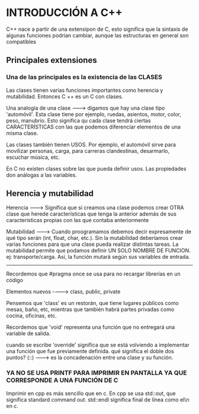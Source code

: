 # INTRODUCCIÓN A C++

C++ nace a partir de una extensipon de C, esto significa que la sintaxis de algunas funciones podrían cambiar, aunque las estructuras en general son compatibles

## Principales extensiones

### Una de las principales es la existencia de las CLASES

Las clases tienen varias funciones importantes como herencia y mutabilidad. Entonces C ++ es un C con clases.

Una analogía de una clase ---> digamos que hay una clase tipo 'automóvil'. Esta clase tiene por ejemplo, ruedas, asientos, motor, color, peso, manubrio.
Esto significa qu cada clase tendrá ciertas CARACTERÍSTICAS con las que podemos diferenciar elementos de una misma clase.

Las clases también tienen USOS. Por ejemplo, el automóvil sirve para movilizar personas, carga, para carreras clandestinas, desarmarlo, escuchar música, etc.

En C no existen clases sobre las que pueda definir usos. Las propiedades don análogas a las variables. 

## Herencia y mutabilidad

Herencia ---> Significa que si creamos una clase podemos crear OTRA clase que herede características que tenga la anterior además de sus características propias
con las que contaba anteriormente

Mutabilidad ---> Cuando proogramamos debemos decir expresamente de qué tipo serán (int, float, char, etc.). Sin la mutabilidad deberíamos crear varias funciones 
para que una clase pueda realizar distintas tareas. La mutabilidad permite que podamos definir UN SOLO NOMBRE DE FUNCION. ej: transporte/carga. Así, la función
mutará según sus variables de entrada.
  ---------------------------------------------------------------  ------------------------------------------------------------------------------

  Recordemos que #pragma once se usa para no recargar librerías en un código

Elementos nuevos ----> class, public, private

Pensemos que 'class' es un restorán, que tiene lugares públicos como mesas, baño, etc, mientras que también habrá partes privadas como cocina, oficinas, etc.

Recordemos que 'void' representa una función que no entregará una variable de salida.

cuando se escribe 'override' significa que se está volviendo a implementar una función que fue previamente definida.
qué significa el doble dos puntos? (::) ---> es la concadenación entre una clase y su función.

### YA NO SE USA PRINTF PARA IMPRIMIR EN PANTALLA YA QUE CORRESPONDE A UNA FUNCIÓN DE C

Imprimir en cpp es más sencillo que en c. En cpp se usa std::out, que significa standard command out. std::endl significa final de línea como el\n en c.


